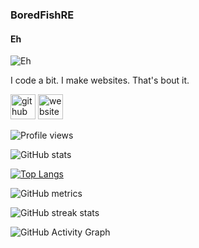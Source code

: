 ### BoredFishRE
#### Eh
![Eh](https://boredfish.dev/assets/img/boredfishpfpfancy1.gif?h=321a964c9fc264b57e081d8d6445df8b)

I code a bit. I make websites. That's bout it.



[<img src='https://cdn.jsdelivr.net/npm/simple-icons@3.0.1/icons/github.svg' alt='github' height='40'>](https://github.com/BoredFishRE)  [<img src='https://cdn.jsdelivr.net/npm/simple-icons@3.0.1/icons/icloud.svg' alt='website' height='40'>](https://boredfish.dev)  

![Profile views](https://gpvc.arturio.dev/BoredFishRE)  

![GitHub stats](https://github-readme-stats.vercel.app/api?username=BoredFishRE&show_icons=true)  

[![Top Langs](https://github-readme-stats.vercel.app/api/top-langs/?username=BoredFishRE)](https://github.com/anuraghazra/github-readme-stats)

![GitHub metrics](https://metrics.lecoq.io/BoredFishRE)  

![GitHub streak stats](https://github-readme-streak-stats.herokuapp.com/?user=BoredFishRE)  

![GitHub Activity Graph](https://activity-graph.herokuapp.com/graph?username=BoredFishRE)  
